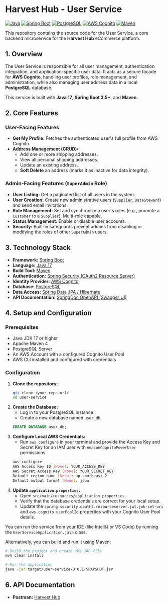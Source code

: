 # Harvest Hub - User Service

[![Java](https://img.shields.io/badge/Java-17-orange.svg?logo=openjdk)](https://openjdk.java.net/) [![Spring Boot](https://img.shields.io/badge/Spring_Boot-3.5+-6DB33F.svg?logo=spring)](https://spring.io/projects/spring-boot) [![PostgreSQL](https://img.shields.io/badge/PostgreSQL-16-336791.svg?logo=postgresql)](https://www.postgresql.org/) [![AWS Cognito](https://img.shields.io/badge/AWS_Cognito-Cognito-FF9900.svg?logo=amazon-aws)](https://aws.amazon.com/cognito/) [![Maven](https://img.shields.io/badge/Maven-4-C71A36.svg?logo=apache-maven)](https://maven.apache.org/)

This repository contains the source code for the User Service, a core backend microservice for the **Harvest Hub** eCommerce platform.

## 1. Overview

The User Service is responsible for all user management, authentication integration, and application-specific user data. It acts as a secure facade for **AWS Cognito**, handling user profiles, role management, and administration, while also managing user address data in a local **PostgreSQL** database.

This service is built with **Java 17**, **Spring Boot 3.5+**, and **Maven**.

## 2. Core Features

### User-Facing Features
- **Get My Profile:** Fetches the authenticated user's full profile from AWS Cognito.
- **Address Management (CRUD):**
  - Add one or more shipping addresses.
  - View all personal shipping addresses.
  - Update an existing address.
  - **Soft Delete** an address (marks it as inactive for data integrity).

### Admin-Facing Features (`SuperAdmin` Role)
- **User Listing:** Get a paginated list of all users in the system.
- **User Creation:** Create new administrative users (`Supplier`, `DataSteward`) and send email invitations.
- **Role Management:** Set and synchronize a user's roles (e.g., promote a `Customer` to a `Supplier`). Multi-role capable.
- **Status Management:** Enable or disable user accounts.
- **Security:** Built-in safeguards prevent admins from disabling or modifying the roles of other `SuperAdmin` users.

## 3. Technology Stack

- **Framework:** [Spring Boot](https://spring.io/projects/spring-boot)
- **Language:** [Java 17](https://www.oracle.com/java/)
- **Build Tool:** [Maven](https://maven.apache.org/)
- **Authentication:** [Spring Security (OAuth2 Resource Server)](https://spring.io/projects/spring-security)
- **Identity Provider:** [AWS Cognito](https://aws.amazon.com/cognito/)
- **Database:** [PostgreSQL](https://www.postgresql.org/)
- **Data Access:** [Spring Data JPA / Hibernate](https://spring.io/projects/spring-data-jpa)
- **API Documentation:** [SpringDoc OpenAPI (Swagger UI)](https://springdoc.org/)

## 4. Setup and Configuration

### Prerequisites
- Java JDK 17 or higher
- Apache Maven 4
- PostgreSQL Server
- An AWS Account with a configured Cognito User Pool
- AWS CLI installed and configured with credentials

### Configuration
1.  **Clone the repository:**
    ```bash
    git clone <your-repo-url>
    cd user-service
    ```
2.  **Create the Database:**
    - Log in to your PostgreSQL instance.
    - Create a new database named `user_db`.
    ```sql
    CREATE DATABASE user_db;
    ```
3.  **Configure Local AWS Credentials:**
    - Run `aws configure` in your terminal and provide the Access Key and Secret Key for an IAM user with `AmazonCognitoPowerUser` permissions.
    ```bash
    aws configure
    AWS Access Key ID [None]: YOUR_ACCESS_KEY
    AWS Secret Access Key [None]: YOUR_SECRET_KEY
    Default region name [None]: ap-southeast-2
    Default output format [None]: json
    ```
4.  **Update `application.properties`:**
    - Open `src/main/resources/application.properties`.
    - Verify that the database credentials are correct for your local setup.
    - Update the `spring.security.oauth2.resourceserver.jwt.jwk-set-uri` and `aws.cognito.userPoolId` properties with your Cognito User Pool details.



You can run the service from your IDE (like IntelliJ or VS Code) by running the `UserServiceApplication.java` class.

Alternatively, you can build and run it using Maven:

```bash
# Build the project and create the JAR file
mvn clean install
```

 ```bash
# Run the application
java -jar target/user-service-0.0.1-SNAPSHOT.jar
```
## 6. API Documentation

- **Postman:** [Harvest Hub](https://www.postman.com/xd5555-3122/workspace/harvest-hub-apis)

